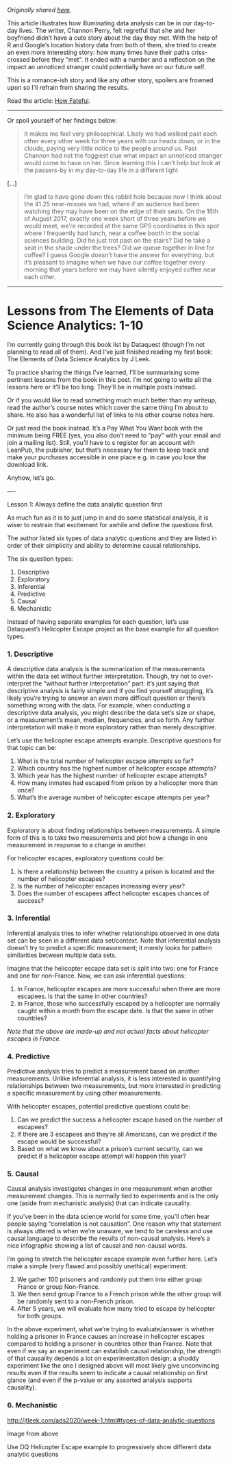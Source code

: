 *Originally shared [here](https://community.dataquest.io/t/how-fateful-using-r-and-google-location-history-to-investigate-fate/565709).*

This article illustrates how illuminating data analysis can be in our day-to-day lives. The writer, Channon Perry, felt regretful that she and her boyfriend didn’t have a cute story about the day they met. With the help of R and Google’s location history data from both of them, she tried to create an even more interesting story: how many times have their paths criss-crossed before they "met". It ended with a number and a reflection on the impact an unnoticed stranger could potentially have on our future self.

This is a romance-ish story and like any other story, spoilers are frowned upon so I'll refrain from sharing the results. 

Read the article: [How Fateful](https://chan.co.za/how-fateful).

---

Or spoil yourself of her findings below:

> It makes me feel very philosophical. Likely we had walked past each other every other week for three years with our heads down, or in the clouds, paying very little notice to the people around us. Past Channon had not the foggiest clue what impact an unnoticed stranger would come to have on her. Since learning this I can’t help but look at the passers-by in my day-to-day life in a different light

[…]

> I’m glad to have gone down this rabbit hole because now I think about the 41.25 near-misses we had, where if an audience had been watching they may have been on the edge of their seats. On the 16th of August 2017, exactly one week short of three years before we would meet, we’re recorded at the same GPS coordinates in this spot where I frequently had
lunch, near a coffee booth in the social sciences building. Did he just trot past on the stairs? Did he take a seat in the shade under the trees? Did we queue together in line for coffee? I guess Google doesn’t have the answer for everything. but it’s pleasant to imagine when we have our coffee together every morning that years before we may have silently enjoyed coffee near each other.

---

# Lessons from The Elements of Data Science Analytics: 1-10

I’m currently going through this book list by Dataquest (though I’m not planning to read all of them). And I’ve just finished reading my first book: The Elements of Data Science Analytics by J Leek.

To practice sharing the things I’ve learned, I’ll be summarising some pertinent lessons from the book in this post. I’m not going to write all the lessons here or it’ll be too long. They’ll be in multiple posts instead.

Or if you would like to read something much much better than my writeup, read the author’s course notes which cover the same thing I’m about to share. He also has a wonderful list of links to his other course notes here. 

Or just read the book instead. It’s a Pay What You Want book with the minimum being FREE (yes, you also don’t need to “pay” with your email and join a mailing list). Still, you’ll have to s
register for an account with LeanPub, the publisher, but that’s necessary for them to keep track and make your purchases accessible in one place e.g. in case you lose the download link.

Anyhow, let’s go.

—-

Lesson 1: Always define the data analytic question first

As much fun as it is to just jump in and do some statistical analysis, it is wiser to restrain that excitement for awhile and define the questions first. 

The author listed six types of data analytic questions and they are listed in order of their simplicity and ability to determine causal relationships.

The six question types:

1. Descriptive
2. Exploratory
3. Inferential
4. Predictive
5. Causal
6. Mechanistic

Instead of having separate examples for each question, let’s use Dataquest’s Helicopter Escape project as the base example for all question types.

### 1. Descriptive

A descriptive data analysis is the summarization of the measurements within the data set without further interpretation. Though, try not to over-interpret the “without further interpretation” part: it’s just saying that descriptive analysis is fairly simple and if you find yourself struggling, it’s likely you’re trying to answer an even more difficult question or there’s something wrong with the data. For example, when conducting a descriptive data analysis, you might describe the data set’s size or shape, or a measurement’s mean, median, frequencies, and so forth. Any further interpretation will make it more exploratory rather than merely descriptive.

Let’s use the helicopter escape attempts example. Descriptive questions for that topic can  be:

1. What is the total number of helicopter escape attempts so far?
2. Which country has the highest number of helicopter escape attempts?
3. Which year has the highest number of helicopter escape attempts?
4. How many inmates had escaped from prison by a helicopter more than once?
5. What’s the average number of helicopter escape attempts per year?

### 2. Exploratory

Exploratory is about finding relationships between measurements. A simple form of this is to take two measurements and plot how a change in one measurement in response to a change in another. 

For helicopter escapes, exploratory questions could be:

1. Is there a relationship between the country a prison is located and the number of helicopter escapes?
2. Is the number of helicopter escapes increasing every year?
3. Does the number of escapees affect helicopter escapes chances of success?

### 3. Inferential

Inferential analysis tries to infer whether relationships observed in one data set can be seen in a different data set/context. Note that inferential analysis doesn’t try to predict a specific measurement; it merely looks for pattern similarities between multiple data sets.

Imagine that the helicopter escape data set is split into two: one for France and one for non-France. Now, we can ask inferential questions:

1. In France, helicopter escapes are more successful when there are more escapees. Is that the same in other countries?
2. In France, those who successfully escaped by a helicopter are normally caught within a month from the escape date. Is that the same in other countries?

*Note that the above are made-up and not actual facts about helicopter escapes in France.*

### 4. Predictive

Predictive analysis tries to predict a measurement based on another measurements. Unlike inferential analysis, it is less interested in quantifying relationships between two measurements, but more interested in predicting a specific measurement by using other measurements.

With helicopter escapes, potential predictive questions could be:

1. Can we predict the success a helicopter escape based on the number of escapees?
2. If there are 3 escapees and they’re all Americans, can we predict if the escape would be successful?
3. Based on what we know about a prison’s current security, can we predict if a helicopter escape attempt will happen this year?

### 5. Causal

Causal analysis investigates changes in one measurement when another measurement changes. This is normally tied to experiments and is the only one (aside from mechanistic analysis) that can indicate causality. 

If you’ve been in the data science world for some time, you’ll often hear people saying “correlation is not causation”. One reason why that statement is always uttered is when we’re unaware, we tend to be careless and use causal language to describe the results of non-causal analysis. Here’s a nice infographic showing a list of causal and non-causal words.

I’m going to stretch the helicopter escape example even further here. Let’s make a simple (very flawed and possibly unethical) experiment: 

2. We gather 100 prisoners and randomly put them into either group France or group Non-France.
2. We then send group France to a French prison while the other group will be randomly sent to a non-French prison.
3. After 5 years, we will evaluate how many tried to escape by helicopter for both groups.

In the above experiment, what we’re trying to evaluate/answer is whether holding a prisoner in France causes an increase in helicopter escapes compared to holding a prisoner in countries other than France. Note that even if we say an experiment can establish causal relationship, the strength of that causality depends a lot on experimentation design; a shoddy experiment like the one I designed above will most likely give unconvincing results even if the results seem to indicate a causal relationship on first glance (and even if the p-value or any assorted analysis supports causality).

### 6. Mechanistic

http://jtleek.com/ads2020/week-1.html#types-of-data-analytic-questions

Image from above

Use DQ Helicopter Escape example to progressively show different data analytic questions
